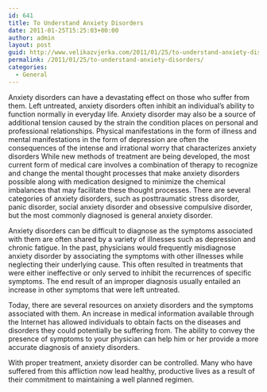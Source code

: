 ```yaml
---
id: 641
title: To Understand Anxiety Disorders
date: 2011-01-25T15:25:03+00:00
author: admin
layout: post
guid: http://www.velikazvjerka.com/2011/01/25/to-understand-anxiety-disorders/
permalink: /2011/01/25/to-understand-anxiety-disorders/
categories:
  - General
---
```

Anxiety disorders can have a devastating effect on those who suffer from them. Left untreated, anxiety disorders often inhibit an individual’s ability to function normally in everyday life. Anxiety disorder may also be a source of additional tension caused by the strain the condition places on personal and professional relationships. Physical manifestations in the form of illness and mental manifestations in the form of depression are often the consequences of the intense and irrational worry that characterizes anxiety disorders While new methods of treatment are being developed, the most current form of medical care involves a combination of therapy to recognize and change the mental thought processes that make anxiety disorders possible along with medication designed to minimize the chemical imbalances that may facilitate these thought processes. There are several categories of anxiety disorders, such as posttraumatic stress disorder, panic disorder, social anxiety disorder and obsessive compulsive disorder, but the most commonly diagnosed is general anxiety disorder. 

Anxiety disorders can be difficult to diagnose as the symptoms associated with them are often shared by a variety of illnesses such as depression and chronic fatigue. In the past, physicians would frequently misdiagnose anxiety disorder by associating the symptoms with other illnesses while neglecting their underlying cause. This often resulted in treatments that were either ineffective or only served to inhibit the recurrences of specific symptoms. The end result of an improper diagnosis usually entailed an increase in other symptoms that were left untreated. 

Today, there are several resources on anxiety disorders and the symptoms associated with them. An increase in medical information available through the Internet has allowed individuals to obtain facts on the diseases and disorders they could potentially be suffering from. The ability to convey the presence of symptoms to your physician can help him or her provide a more accurate diagnosis of anxiety disorders. 

With proper treatment, anxiety disorder can be controlled. Many who have suffered from this affliction now lead healthy, productive lives as a result of their commitment to maintaining a well planned regimen.